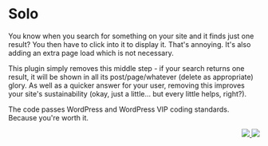 # Solo

You know when you search for something on your site and it finds just one result? You then have to click into it to display it. That's annoying. It's also adding an extra page load which is not necessary.

This plugin simply removes this middle step - if your search returns one result, it will be shown in all its post/page/whatever (delete as appropriate) glory. As well as a quicker answer for your user, removing this improves your site's sustainability (okay, just a little... but every little helps, right?).

The code passes WordPress and WordPress VIP coding standards. Because you're worth it.

<p align="right"><a href="https://wordpress.org/plugins/solo-search/"><img src="https://img.shields.io/wordpress/plugin/dt/solo-search?label=wp.org%20downloads&style=for-the-badge">&nbsp;<img src="https://img.shields.io/wordpress/plugin/stars/solo-search?color=orange&style=for-the-badge"></a></p>